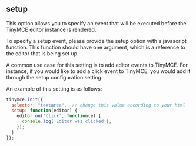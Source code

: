 ## setup

This option allows you to specify an event that will be executed before the TinyMCE editor instance is rendered.

To specify a setup event, please provide the setup option with a javascript function. This function should have one argument, which is a reference to the editor that is being set up.

A common use case for this setting is to add editor events to TinyMCE. For instance, if you would like to add a click event to TinyMCE, you would add it through the setup configuration setting.

An example of this setting is as follows:

```js
tinymce.init({
  selector: "textarea",  // change this value according to your html
  setup: function(editor) {
    editor.on('click', function(e) {
      console.log('Editor was clicked');
    });
  }
});
```
